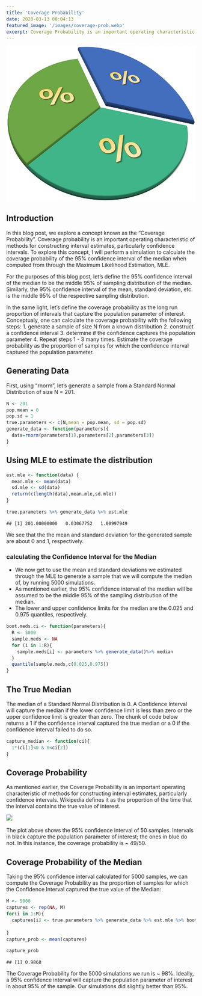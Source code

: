 ```yaml
---
title: 'Coverage Probability'
date: 2020-03-13 00:04:13
featured_image: '/images/coverage-prob.webp'
excerpt: Coverage Probability is an important operating characteristic of methods for constructing interval estimates (particularly confidence intervals).
---
```


![](/images/coverage-prob.webp)

## Introduction

In this blog post, we explore a concept known as the “Coverage
Probability”. Coverage probability is an important operating
characteristic of methods for constructing interval estimates,
particularly confidence intervals. To explore this concept, I will
perform a simulation to calculate the coverage probability of the 95%
confidence interval of the median when computed from through the Maximum
Likelihood Estimation, MLE.

For the purposes of this blog post, let’s define the 95% confidence
interval of the median to be the middle 95% of sampling distribution of
the median. Similarly, the 95% confidence interval of the mean, standard
deviation, etc. is the middle 95% of the respective sampling
distribution.

In the same light, let’s define the coverage probability as the long run
proportion of intervals that capture the population parameter of
interest. Conceptualy, one can calculate the coverage probability with
the following steps: 1. generate a sample of size N from a known
distribution 2. construct a confidence interval 3. determine if the
confidence captures the population parameter 4. Repeat steps 1 - 3 many
times. Estimate the coverage probability as the proportion of samples
for which the confidence interval captured the population parameter.

## Generating Data
First, using “rnorm”, let’s generate a sample from a Standard Normal
Distribution of size N = 201.

``` r
N <- 201
pop.mean = 0
pop.sd = 1
true.parameters <- c(N,mean = pop.mean, sd = pop.sd)
generate_data <- function(parameters){
  data=rnorm(parameters[1],parameters[2],parameters[3])
}
```

## Using MLE to estimate the distribution


``` r
est.mle <- function(data) {
  mean.mle <- mean(data)
  sd.mle <- sd(data)
  return(c(length(data),mean.mle,sd.mle))
}
```

``` r
true.parameters %>% generate_data %>% est.mle
```

    ## [1] 201.00000000   0.03067752   1.00997949

We see that the the mean and standard deviation for the generated sample
are about 0 and 1, respectively.

### calculating the Confidence Interval for the Median

-   We now get to use the mean and standard deviations we estimated
    through the MLE to generate a sample that we will compute the median
    of, by running 5000 simulations.
-   As mentioned earlier, the 95% confidence interval of the median will
    be assumed to be the middle 95% of the sampling distribution of the
    median.
-   The lower and upper confidence limits for the median are the 0.025
    and 0.975 quantiles, respectively.

``` r
boot.meds.ci <- function(parameters){
  R <- 5000
  sample.meds <- NA
  for (i in 1:R){
    sample.meds[i] <- parameters %>% generate_data()%>% median
  }
  quantile(sample.meds,c(0.025,0.975))
}
```

## The True Median
The median of a Standard Normal Distribution is 0. A Confidence Interval
will capture the median if the lower confidence limit is less than zero
or the upper confidence limit is greater than zero. The chunk of code
below returns a 1 if the confidence interval captured the true median or
a 0 if the confidence interval failed to do so.

``` r
capture_median <- function(ci){
  1*(ci[1]<0 & 0<ci[2])
}
```

## Coverage Probability
As mentioned earlier, the Coverage Probability is an important operating
characteristic of methods for constructing interval estimates,
particularly confidence intervals. Wikipedia defines it as the
proportion of the time that the interval contains the true value of
interest.

![](Writeup_files/figure-markdown_github/unnamed-chunk-8-1.png)

The plot above shows the 95% confidence interval of 50 samples.
Intervals in black capture the population parameter of interest; the
ones in blue do not. In this instance, the coverage probability is \~
49/50.

## Coverage Probability of the Median
Taking the 95% confidence interval calculated for 5000 samples, we can
compute the Coverage Probability as the proportion of samples for which
the Confidence Interval captured the true value of the Median:

``` r
M <- 5000
captures <- rep(NA, M) 
for(i in 1:M){
  captures[i] <- true.parameters %>% generate_data %>% est.mle %>% boot.meds.ci %>% capture_median

}
capture_prob <- mean(captures)
```

``` r
capture_prob
```

    ## [1] 0.9868

The Coverage Probability for the 5000 simulations we run is \~ 98%.
Ideally, a 95% confidence interval will capture the population parameter
of interest in about 95% of the sample. Our simulations did slightly
better than 95%.
